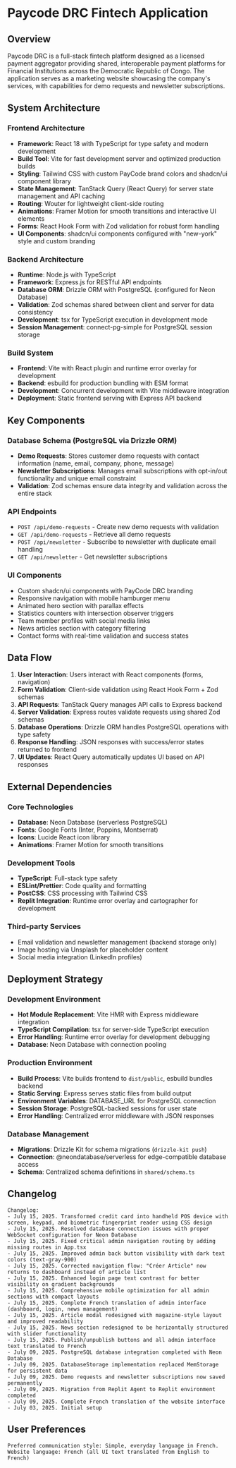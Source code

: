 # Paycode DRC Fintech Application

## Overview

Paycode DRC is a full-stack fintech platform designed as a licensed payment aggregator providing shared, interoperable payment platforms for Financial Institutions across the Democratic Republic of Congo. The application serves as a marketing website showcasing the company's services, with capabilities for demo requests and newsletter subscriptions.

## System Architecture

### Frontend Architecture
- **Framework**: React 18 with TypeScript for type safety and modern development
- **Build Tool**: Vite for fast development server and optimized production builds
- **Styling**: Tailwind CSS with custom PayCode brand colors and shadcn/ui component library
- **State Management**: TanStack Query (React Query) for server state management and API caching
- **Routing**: Wouter for lightweight client-side routing
- **Animations**: Framer Motion for smooth transitions and interactive UI elements
- **Forms**: React Hook Form with Zod validation for robust form handling
- **UI Components**: shadcn/ui components configured with "new-york" style and custom branding

### Backend Architecture
- **Runtime**: Node.js with TypeScript
- **Framework**: Express.js for RESTful API endpoints
- **Database ORM**: Drizzle ORM with PostgreSQL (configured for Neon Database)
- **Validation**: Zod schemas shared between client and server for data consistency
- **Development**: tsx for TypeScript execution in development mode
- **Session Management**: connect-pg-simple for PostgreSQL session storage

### Build System
- **Frontend**: Vite with React plugin and runtime error overlay for development
- **Backend**: esbuild for production bundling with ESM format
- **Development**: Concurrent development with Vite middleware integration
- **Deployment**: Static frontend serving with Express API backend

## Key Components

### Database Schema (PostgreSQL via Drizzle ORM)
- **Demo Requests**: Stores customer demo requests with contact information (name, email, company, phone, message)
- **Newsletter Subscriptions**: Manages email subscriptions with opt-in/out functionality and unique email constraint
- **Validation**: Zod schemas ensure data integrity and validation across the entire stack

### API Endpoints
- `POST /api/demo-requests` - Create new demo requests with validation
- `GET /api/demo-requests` - Retrieve all demo requests
- `POST /api/newsletter` - Subscribe to newsletter with duplicate email handling
- `GET /api/newsletter` - Get newsletter subscriptions

### UI Components
- Custom shadcn/ui components with PayCode DRC branding
- Responsive navigation with mobile hamburger menu
- Animated hero section with parallax effects
- Statistics counters with intersection observer triggers
- Team member profiles with social media links
- News articles section with category filtering
- Contact forms with real-time validation and success states

## Data Flow

1. **User Interaction**: Users interact with React components (forms, navigation)
2. **Form Validation**: Client-side validation using React Hook Form + Zod schemas
3. **API Requests**: TanStack Query manages API calls to Express backend
4. **Server Validation**: Express routes validate requests using shared Zod schemas
5. **Database Operations**: Drizzle ORM handles PostgreSQL operations with type safety
6. **Response Handling**: JSON responses with success/error states returned to frontend
7. **UI Updates**: React Query automatically updates UI based on API responses

## External Dependencies

### Core Technologies
- **Database**: Neon Database (serverless PostgreSQL)
- **Fonts**: Google Fonts (Inter, Poppins, Montserrat)
- **Icons**: Lucide React icon library
- **Animations**: Framer Motion for smooth transitions

### Development Tools
- **TypeScript**: Full-stack type safety
- **ESLint/Prettier**: Code quality and formatting
- **PostCSS**: CSS processing with Tailwind CSS
- **Replit Integration**: Runtime error overlay and cartographer for development

### Third-party Services
- Email validation and newsletter management (backend storage only)
- Image hosting via Unsplash for placeholder content
- Social media integration (LinkedIn profiles)

## Deployment Strategy

### Development Environment
- **Hot Module Replacement**: Vite HMR with Express middleware integration
- **TypeScript Compilation**: tsx for server-side TypeScript execution
- **Error Handling**: Runtime error overlay for development debugging
- **Database**: Neon Database with connection pooling

### Production Environment
- **Build Process**: Vite builds frontend to `dist/public`, esbuild bundles backend
- **Static Serving**: Express serves static files from build output
- **Environment Variables**: DATABASE_URL for PostgreSQL connection
- **Session Storage**: PostgreSQL-backed sessions for user state
- **Error Handling**: Centralized error middleware with JSON responses

### Database Management
- **Migrations**: Drizzle Kit for schema migrations (`drizzle-kit push`)
- **Connection**: @neondatabase/serverless for edge-compatible database access
- **Schema**: Centralized schema definitions in `shared/schema.ts`

## Changelog

```
Changelog:
- July 15, 2025. Transformed credit card into handheld POS device with screen, keypad, and biometric fingerprint reader using CSS design
- July 15, 2025. Resolved database connection issues with proper WebSocket configuration for Neon Database
- July 15, 2025. Fixed critical admin navigation routing by adding missing routes in App.tsx
- July 15, 2025. Improved admin back button visibility with dark text colors (text-gray-900)
- July 15, 2025. Corrected navigation flow: "Créer Article" now returns to dashboard instead of article list
- July 15, 2025. Enhanced login page text contrast for better visibility on gradient backgrounds
- July 15, 2025. Comprehensive mobile optimization for all admin sections with compact layouts
- July 15, 2025. Complete French translation of admin interface (dashboard, login, news management)
- July 15, 2025. Article modal redesigned with magazine-style layout and improved readability
- July 15, 2025. News section redesigned to be horizontally structured with slider functionality
- July 15, 2025. Publish/unpublish buttons and all admin interface text translated to French
- July 09, 2025. PostgreSQL database integration completed with Neon Database
- July 09, 2025. DatabaseStorage implementation replaced MemStorage for persistent data
- July 09, 2025. Demo requests and newsletter subscriptions now saved permanently
- July 09, 2025. Migration from Replit Agent to Replit environment completed
- July 09, 2025. Complete French translation of the website interface  
- July 03, 2025. Initial setup
```

## User Preferences

```
Preferred communication style: Simple, everyday language in French.
Website language: French (all UI text translated from English to French)
```